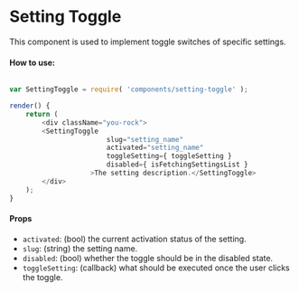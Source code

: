 Setting Toggle
=========

This component is used to implement toggle switches of specific settings.

#### How to use:

```js

var SettingToggle = require( 'components/setting-toggle' );

render() {
	return (
		<div className="you-rock">
		<SettingToggle
						slug="setting_name"
						activated="setting_name"
						toggleSetting={ toggleSetting }
						disabled={ isFetchingSettingsList }
					>The setting description.</SettingToggle>
		</div>
	);
}
```

#### Props

* `activated`: (bool) the current activation status of the setting.
* `slug`: (string) the setting name.
* `disabled`: (bool) whether the toggle should be in the disabled state.
* `toggleSetting`: (callback) what should be executed once the user clicks the toggle.
